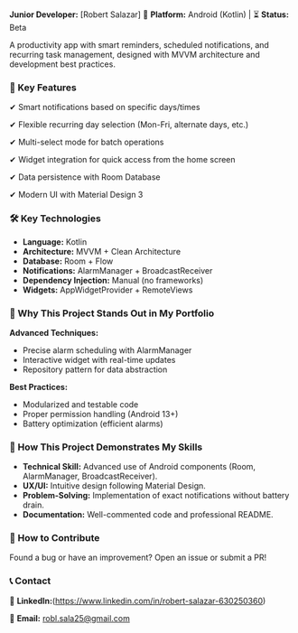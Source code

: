 
**Junior Developer:** [Robert Salazar] 📱 
**Platform:** Android (Kotlin) | ⏳ 
**Status:** Beta  

A productivity app with smart reminders, scheduled notifications, and recurring task management, designed with MVVM architecture and development best practices.  

### 🚀 Key Features 

✔ Smart notifications based on specific days/times

✔ Flexible recurring day selection (Mon-Fri, alternate days, etc.) 

✔ Multi-select mode for batch operations  

✔ Widget integration for quick access from the home screen  

✔ Data persistence with Room Database

✔ Modern UI with Material Design 3  

### 🛠 Key Technologies  

- **Language:** Kotlin
- **Architecture:** MVVM + Clean Architecture
- **Database:** Room + Flow
- **Notifications:** AlarmManager + BroadcastReceiver
- **Dependency Injection:** Manual (no frameworks)
- **Widgets:** AppWidgetProvider + RemoteViews  

### 🎯 Why This Project Stands Out in My Portfolio  

**Advanced Techniques:** 

- Precise alarm scheduling with AlarmManager  
- Interactive widget with real-time updates  
- Repository pattern for data abstraction  

**Best Practices:**  

- Modularized and testable code  
- Proper permission handling (Android 13+)  
- Battery optimization (efficient alarms)  

### 📌 How This Project Demonstrates My Skills  

- **Technical Skill:** Advanced use of Android components (Room, AlarmManager, BroadcastReceiver).
- **UX/UI:** Intuitive design following Material Design.
- **Problem-Solving:** Implementation of exact notifications without battery drain.
- **Documentation:** Well-commented code and professional README.  

### 📌 How to Contribute  
Found a bug or have an improvement? Open an issue or submit a PR!  

### 📞 Contact  

💼 **LinkedIn:**(https://www.linkedin.com/in/robert-salazar-630250360)  

📧 **Email:** robl.sala25@gmail.com

